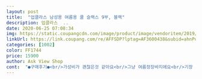 ```yaml
---
layout: post 
title:  "업클라스 남성용 여름용 쿨 슬랙스 9부, 블랙" 
description: 업클라스  ..
date: 2020-06-25 07:08:34 
img: https://static.coupangcdn.com/image/product/image/vendoritem/2019/09/05/4708742182/3c515abe-5775-4d8d-8c25-03a416079ffa.jpg 
linkUrl: https://link.coupang.com/re/AFFSDP?lptag=AF3600438&subid=ahnPublicAsk&pageKey=215537504&itemId=659610286&vendorItemId=4708742182&traceid=V0-113-3f4c9a635658762e 
categories: [1002] 
color: FF1744 
price: 15900 
author: Ask View Shop 
cont:  "●구매후기●<br/>가성비가 괜찮은것 같아요<br/>그냥 여름정장바지에요<br/>기장 수선안하고 10부로 입기 딱!<br/>마감은 별로입니다<br/>문제는 사이즈<br/>약간 더운느낌<br/>여름에 일할 때 입으려고사서 발목에 기장맞춰 줄였어요<br/>원단은 딱 가격만큼 합니다.<br/>;;<br/>이거보고 꼭 구매하세요<br/>이바지 34 터질꺼같습니다.<br/> 1치수나2치수높게사세요<br/>일단 세미정장스타일 바지입니다 바지는 이뻐요<br/>재질은 뭐 그냥 기지바지? 얇은 편이지만 너무 얇지도 않고<br/>저는 34입습니다.<br/> 그것도조금헐렁해서 벨트차고하는데<br/>좌판에 엄청 저렴한거랑은 다르고 무난하게 입기 편할 것 같아요<br/>편하고 가벼워요<br/>" 
---
```

